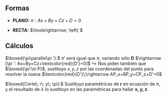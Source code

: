 
## Formas

- **PLANO:** $\pi : Ax+By+Cz+D=0$

- **RECTA:**
	$\hookrightarrow\; \left{ $  

## Cálculos


$\boxed{\pi\parallel\pi '}:$ $\pi '$ será igual que $\pi$, variando sólo **D** $\rightarrow [\pi ': Ax+By+Cz+\textcolor{red}{D'}=0]$
	$\hookrightarrow$ Nos piden también que $\boxed{\pi'\ni P}$, sustituyo $x,\, y,\, z$ por las coordenadas del punto para resolver la nueva $\textcolor{red}{D'}\;\rightarrow AP_x+BP_y+CP_z+D'=0$

$\boxed{Corte\; r\; y\; \pi}:$  Sustituyo paramétricas de **r** en ecuación de $\pi$,  y el resultado de $\lambda$ lo sustituyo en las paramétricas para hallar **x, y, z**.